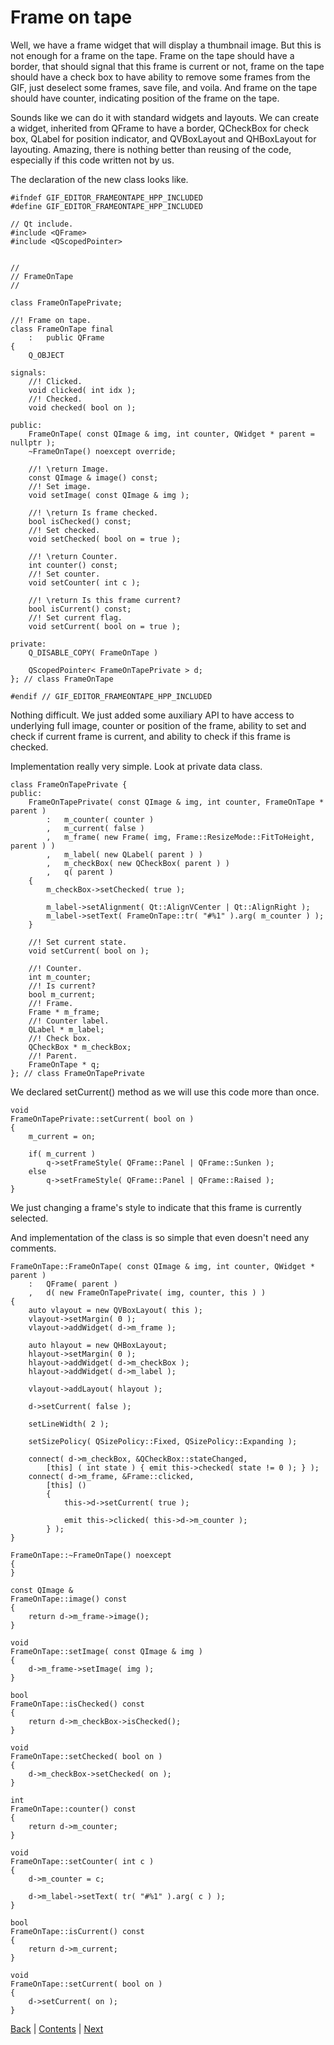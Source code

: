 # Frame on tape

Well, we have a frame widget that will display a thumbnail image. But this is not enough
for a frame on the tape. Frame on the tape should have a border, that should signal that
this frame is current or not, frame on the tape should have a check box to have ability
to remove some frames from the GIF, just deselect some frames, save file, and voila. And
frame on the tape should have counter, indicating position of the frame on the tape.

Sounds like we can do it with standard widgets and layouts. We can create a widget, inherited
from QFrame to have a border, QCheckBox for check box, QLabel for position indicator,
and QVBoxLayout and QHBoxLayout for layouting. Amazing, there is nothing better than
reusing of the code, especially if this code written not by us.

The declaration of the new class looks like.

```
#ifndef GIF_EDITOR_FRAMEONTAPE_HPP_INCLUDED
#define GIF_EDITOR_FRAMEONTAPE_HPP_INCLUDED

// Qt include.
#include <QFrame>
#include <QScopedPointer>


//
// FrameOnTape
//

class FrameOnTapePrivate;

//! Frame on tape.
class FrameOnTape final
	:	public QFrame
{
	Q_OBJECT

signals:
	//! Clicked.
	void clicked( int idx );
	//! Checked.
	void checked( bool on );

public:
	FrameOnTape( const QImage & img, int counter, QWidget * parent = nullptr );
	~FrameOnTape() noexcept override;

	//! \return Image.
	const QImage & image() const;
	//! Set image.
	void setImage( const QImage & img );

	//! \return Is frame checked.
	bool isChecked() const;
	//! Set checked.
	void setChecked( bool on = true );

	//! \return Counter.
	int counter() const;
	//! Set counter.
	void setCounter( int c );

	//! \return Is this frame current?
	bool isCurrent() const;
	//! Set current flag.
	void setCurrent( bool on = true );

private:
	Q_DISABLE_COPY( FrameOnTape )

	QScopedPointer< FrameOnTapePrivate > d;
}; // class FrameOnTape

#endif // GIF_EDITOR_FRAMEONTAPE_HPP_INCLUDED
```

Nothing difficult. We just added some auxiliary API to have access to underlying full image,
counter or position of the frame, ability to set and check if current frame is current, and
ability to check if this frame is checked.

Implementation really very simple. Look at private data class.

```
class FrameOnTapePrivate {
public:
	FrameOnTapePrivate( const QImage & img, int counter, FrameOnTape * parent )
		:	m_counter( counter )
		,	m_current( false )
		,	m_frame( new Frame( img, Frame::ResizeMode::FitToHeight, parent ) )
		,	m_label( new QLabel( parent ) )
		,	m_checkBox( new QCheckBox( parent ) )
		,	q( parent )
	{
		m_checkBox->setChecked( true );

		m_label->setAlignment( Qt::AlignVCenter | Qt::AlignRight );
		m_label->setText( FrameOnTape::tr( "#%1" ).arg( m_counter ) );
	}

	//! Set current state.
	void setCurrent( bool on );

	//! Counter.
	int m_counter;
	//! Is current?
	bool m_current;
	//! Frame.
	Frame * m_frame;
	//! Counter label.
	QLabel * m_label;
	//! Check box.
	QCheckBox * m_checkBox;
	//! Parent.
	FrameOnTape * q;
}; // class FrameOnTapePrivate
```

We declared setCurrent() method as we will use this code more than once.

```
void
FrameOnTapePrivate::setCurrent( bool on )
{
	m_current = on;

	if( m_current )
		q->setFrameStyle( QFrame::Panel | QFrame::Sunken );
	else
		q->setFrameStyle( QFrame::Panel | QFrame::Raised );
}
```

We just changing a frame's style to indicate that this frame is currently selected.

And implementation of the class is so simple that even doesn't need any comments.

```
FrameOnTape::FrameOnTape( const QImage & img, int counter, QWidget * parent )
	:	QFrame( parent )
	,	d( new FrameOnTapePrivate( img, counter, this ) )
{
	auto vlayout = new QVBoxLayout( this );
	vlayout->setMargin( 0 );
	vlayout->addWidget( d->m_frame );

	auto hlayout = new QHBoxLayout;
	hlayout->setMargin( 0 );
	hlayout->addWidget( d->m_checkBox );
	hlayout->addWidget( d->m_label );

	vlayout->addLayout( hlayout );

	d->setCurrent( false );

	setLineWidth( 2 );

	setSizePolicy( QSizePolicy::Fixed, QSizePolicy::Expanding );

	connect( d->m_checkBox, &QCheckBox::stateChanged,
		[this] ( int state ) { emit this->checked( state != 0 ); } );
	connect( d->m_frame, &Frame::clicked,
		[this] ()
		{
			this->d->setCurrent( true );

			emit this->clicked( this->d->m_counter );
		} );
}

FrameOnTape::~FrameOnTape() noexcept
{
}

const QImage &
FrameOnTape::image() const
{
	return d->m_frame->image();
}

void
FrameOnTape::setImage( const QImage & img )
{
	d->m_frame->setImage( img );
}

bool
FrameOnTape::isChecked() const
{
	return d->m_checkBox->isChecked();
}

void
FrameOnTape::setChecked( bool on )
{
	d->m_checkBox->setChecked( on );
}

int
FrameOnTape::counter() const
{
	return d->m_counter;
}

void
FrameOnTape::setCounter( int c )
{
	d->m_counter = c;

	d->m_label->setText( tr( "#%1" ).arg( c ) );
}

bool
FrameOnTape::isCurrent() const
{
	return d->m_current;
}

void
FrameOnTape::setCurrent( bool on )
{
	d->setCurrent( on );
}
```

[Back](frame.md) | [Contents](../README.md) | [Next](tape.md)
